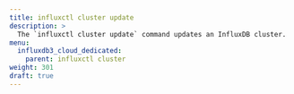 ```yaml
---
title: influxctl cluster update
description: >
  The `influxctl cluster update` command updates an InfluxDB cluster.
menu:
  influxdb3_cloud_dedicated:
    parent: influxctl cluster
weight: 301
draft: true
---
```


<!-- // NOTE This command is for InfluxData internal use only. -->